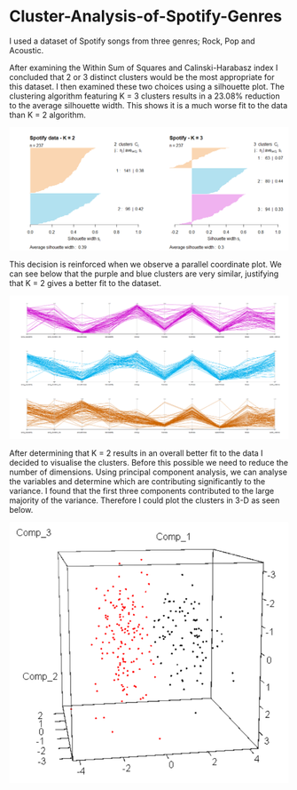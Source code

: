 # Cluster-Analysis-of-Spotify-Genres
I used a dataset of Spotify songs from three genres; Rock, Pop and Acoustic. 

After examining the Within Sum of Squares and Calinski-Harabasz index I concluded that 2 or 3 distinct clusters would be the most appropriate for this dataset. I then examined these two choices using a silhouette plot. The clustering algorithm featuring K = 3 clusters results in a 23.08% reduction to the average silhouette width. This shows it is a much worse fit to the data than K = 2 algorithm.  

![Image of framework](https://github.com/jackapbutler/Cluster-Analysis-of-Spotify-Genres/blob/master/Elements/Silhouette_plot.png)

This decision is reinforced when we observe a parallel coordinate plot. We can see below that the purple and blue clusters are very similar, justifying that K = 2 gives a better fit to the dataset.

![Image of framework](https://github.com/jackapbutler/Cluster-Analysis-of-Spotify-Genres/blob/master/Elements/para_coords.png)

After determining that K = 2 results in an overall better fit to the data I decided to visualise the clusters. Before this possible we need to reduce the number of dimensions. Using principal component analysis, we can analyse the variables and determine which are contributing significantly to the variance. I found that the first three components contributed to the large majority of the variance. Therefore I could plot the clusters in 3-D as seen below.

![Image of framework](https://github.com/jackapbutler/Cluster-Analysis-of-Spotify-Genres/blob/master/Elements/3D_picture.PNG)
